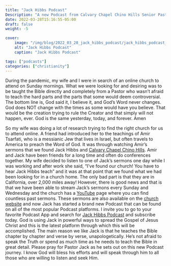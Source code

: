 ```yaml
---
title: "Jack Hibbs Podcast"
Description: "A new Podcast from Calvary Chapel Chino Hills Senior Pastor, Jack Hibbs."
date: 2022-03-28T15:16:55-05:00
draft: false
weight: -5

cover:
    image: "/img/blog/2022_03_28_jack_hibbs_podcast/jack_hibbs_podcast_cover.webp"
    alt: "Jack Hibbs Podcast"
    caption: "Jack Hibbs Podcast"

tags: ["podcasts"]
categories: ["christianity"]
---
```


During the pandemic, my wife and I were in search of an online church to attend on Sunday mornings. What we were looking for and desiring was to be taught the Bible directly and completely from a Pastor who wasn’t afraid to teach the hard parts and the parts that some would deem controversial. The bottom line is, God said it, I believe it, and God’s Word never changes. God does NOT change with the times as some would have you believe. That would be the creation trying to rule the Creator and that simply will not happen, ever. God is the same yesterday, today, and forever. Amen  

So my wife was doing a lot of research trying to find the right church for us to attend online. A friend had introduced her to the teachings of Amir Tsarfati, who is a messianic Jew that lives in Israel, but often travels to America to preach the Word of God. It was through watching Amir’s sermons that we found Jack Hibbs and [Calvary Chapel Chino Hills](https://www.calvarycch.org). Amir and Jack have been friends for a long time and often do conferences together. My wife decided to listen to one of Jack’s sermons one day while I was working and after work she said, “I’ve found our church! You have to hear Jack Hibbs teach” and it was at that point that we found what we had been looking for in a church home. The only bad part is that they are in California, over 2,000 miles away! However, there is good news and that is that we have been able to stream Jack’s sermons every Sunday and Wednesday and the church has a [YouTube](https://www.youtube.com/c/RealLifeJackHibbs) page where you can find countless past sermons. These sermons are also available on the [church website](https://calvarycch.org/) and now Jack has started a brand new Podcast that can be found on all of the most popular Podcast platforms. I invite you to go to your favorite Podcast App and search for [Jack Hibbs Podcast](https://podcast.jackhibbs.com/) and subscribe today. God is using Jack in powerful ways to spread the Gospel of Jesus Christ and this is the latest platform through which this will be accomplished. The main reason we like Jack is that he teaches the Bible chapter by chapter and verse by verse, unapologetically. He’s not afraid to speak the Truth or spend as much time as he needs to teach the Bible in great detail. Please pray for Pastor Jack as he sets out on this new Podcast journey. I know God will bless his efforts and will speak through him to all those who are willing to listen and seek Him.